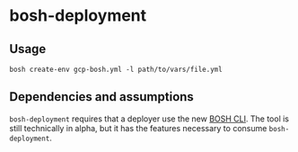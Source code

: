 # bosh-deployment

## Usage

`bosh create-env gcp-bosh.yml -l path/to/vars/file.yml`

## Dependencies and assumptions

`bosh-deployment` requires that a deployer use the new [BOSH CLI](https://github.com/cloudfoundry/bosh-cli). The tool is still technically in alpha, but it has the features necessary to consume `bosh-deployment`.
